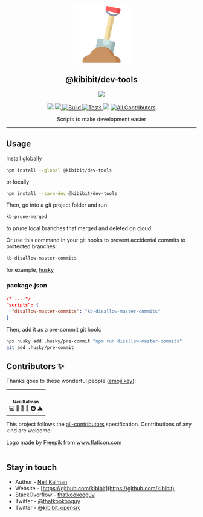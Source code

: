 <p align="center">
  <a href="https://github.com/Kibibit/dev-tools" target="blank"><img src="logo.png" width="150" ></a>
  <h2 align="center">
    @kibibit/dev-tools
  </h2>
</p>
<p align="center">
  <a href="https://www.npmjs.com/package/@kibibit/dev-tools"><img src="https://img.shields.io/npm/v/@kibibit/dev-tools/latest.svg?style=for-the-badge&logo=npm&color=CB3837"></a>
</p>
<p align="center">
<a href="https://www.npmjs.com/package/@kibibit/dev-tools"><img src="https://img.shields.io/npm/v/@kibibit/dev-tools/beta.svg?logo=npm&color=CB3837"></a>
<a href="https://codecov.io/gh/Kibibit/dev-tools">
  <img src="https://codecov.io/gh/Kibibit/dev-tools/branch/beta/graph/badge.svg?token=DrXLrpuExK">
</a>
<a href="https://github.com/Kibibit/dev-tools/actions/workflows/build.yml">
  <img src="https://github.com/Kibibit/dev-tools/actions/workflows/build.yml/badge.svg?style=flat-square&branch=beta" alt="Build">
</a>
<a href="https://github.com/Kibibit/dev-tools/actions/workflows/tests.yml">
  <img src="https://github.com/Kibibit/dev-tools/actions/workflows/tests.yml/badge.svg?style=flat-square&branch=beta" alt="Tests">
</a>
<a href="https://github.com/semantic-release/semantic-release"><img src="https://img.shields.io/badge/%20%20%F0%9F%93%A6%F0%9F%9A%80-semantic--release-e10079.svg"></a>
 <!-- ALL-CONTRIBUTORS-BADGE:START - Do not remove or modify this section -->
<a href="#contributors-"><img src="https://img.shields.io/badge/all_contributors-1-orange.svg?style=flat-square" alt="All Contributors"></a>
<!-- ALL-CONTRIBUTORS-BADGE:END -->
</p>
<p align="center">
  Scripts to make development easier
</p>
<hr>

## Usage

Install globally
```bash
npm install --global @kibibit/dev-tools
```
or locally
```bash
npm install --save-dev @kibibit/dev-tools
```
Then, go into a git project folder and run
```bash
kb-prune-merged
```
to prune local branches that merged and deleted on cloud

Or use this command in your git hooks to prevent accidental commits to protected branches:
```bash
kb-disallow-master-commits
```
for example, [husky](https://github.com/typicode/husky)

### package.json
```json
/* ... */
"scripts": {
  "disallow-master-commits": "kb-disallow-master-commits"
}
```
Then, add it as a pre-commit git hook:
```bash
npx husky add .husky/pre-commit "npm run disallow-master-commits"
git add .husky/pre-commit
```

<!-- ## Features
- Supports JSON\YAML files\env variables\cli flags as configuration inputs. See `yaml-config` in the examples folder
- Supports shared configuration files (same file shared for multiple projects)
- initialize a configuration file with `--saveToFile` or `--init`
- save configuration files anywhere above your project's package.json
- forced singleton for a single installation (reuse same class)
- testable
- The ability to create json schemas automatically and add descriptions
  to configuration variables
- Get meaningfull errors when configuration is wrong! -->

## Contributors ✨

Thanks goes to these wonderful people ([emoji key](https://allcontributors.org/docs/en/emoji-key)):
<!-- ALL-CONTRIBUTORS-LIST:START - Do not remove or modify this section -->
<!-- prettier-ignore-start -->
<!-- markdownlint-disable -->
<table>
  <tr>
    <td align="center"><a href="http://thatkookooguy.kibibit.io/"><img src="https://avatars3.githubusercontent.com/u/10427304?v=4?s=100" width="100px;" alt=""/><br /><sub><b>Neil Kalman</b></sub></a><br /><a href="https://github.com/Kibibit/dev-tools/commits?author=Thatkookooguy" title="Code">💻</a> <a href="https://github.com/Kibibit/dev-tools/commits?author=Thatkookooguy" title="Documentation">📖</a> <a href="#design-Thatkookooguy" title="Design">🎨</a> <a href="#maintenance-Thatkookooguy" title="Maintenance">🚧</a> <a href="#infra-Thatkookooguy" title="Infrastructure (Hosting, Build-Tools, etc)">🚇</a> <a href="https://github.com/Kibibit/dev-tools/commits?author=Thatkookooguy" title="Tests">⚠️</a></td>
  </tr>
</table>

<!-- markdownlint-restore -->
<!-- prettier-ignore-end -->

<!-- ALL-CONTRIBUTORS-LIST:END -->

This project follows the [all-contributors](https://github.com/all-contributors/all-contributors) specification. Contributions of any kind are welcome!

<div>Logo made by <a href="https://www.flaticon.com/authors/freepik" title="Freepik">Freepik</a> from <a href="https://www.flaticon.com/" title="Flaticon">www.flaticon.com</a></div>
<br>

## Stay in touch

- Author - [Neil Kalman](https://github.com/thatkookooguy)
- Website - [https://github.com/kibibit](https://github.com/kibibit)
- StackOverflow - [thatkookooguy](https://stackoverflow.com/users/1788884/thatkookooguy)
- Twitter - [@thatkookooguy](https://twitter.com/thatkookooguy)
- Twitter - [@kibibit_opensrc](https://twitter.com/kibibit_opensrc)